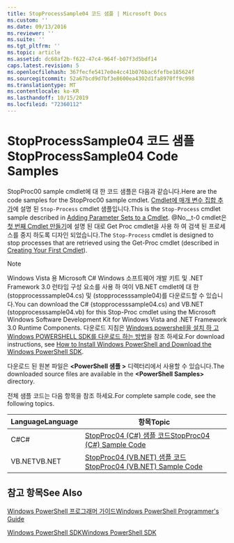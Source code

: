 ```yaml
---
title: StopProcessSample04 코드 샘플 | Microsoft Docs
ms.custom: ''
ms.date: 09/13/2016
ms.reviewer: ''
ms.suite: ''
ms.tgt_pltfrm: ''
ms.topic: article
ms.assetid: dc68af2b-f622-47c4-964f-b07f3d5bdf14
caps.latest.revision: 5
ms.openlocfilehash: 367fecfe5417e0e4cc41b076bac6fefbe185624f
ms.sourcegitcommit: 52a67bcd9d7bf3e8600ea4302d1fa8970ff9c998
ms.translationtype: MT
ms.contentlocale: ko-KR
ms.lasthandoff: 10/15/2019
ms.locfileid: "72360112"
---
```

# <a name="stopprocesssample04-code-samples"></a><span data-ttu-id="ab398-102">StopProcessSample04 코드 샘플</span><span class="sxs-lookup"><span data-stu-id="ab398-102">StopProcessSample04 Code Samples</span></span>

<span data-ttu-id="ab398-103">StopProc00 sample cmdlet에 대 한 코드 샘플은 다음과 같습니다.</span><span class="sxs-lookup"><span data-stu-id="ab398-103">Here are the code samples for the StopProc00 sample cmdlet.</span></span> <span data-ttu-id="ab398-104">[Cmdlet에 매개 변수 집합 추가](../cmdlet/adding-parameter-sets-to-a-cmdlet.md)에 설명 된 `Stop-Process` cmdlet 샘플입니다.</span><span class="sxs-lookup"><span data-stu-id="ab398-104">This is the `Stop-Process` cmdlet sample described in [Adding Parameter Sets to a Cmdlet](../cmdlet/adding-parameter-sets-to-a-cmdlet.md).</span></span> <span data-ttu-id="ab398-105">@No__t-0 cmdlet은 [첫 번째 Cmdlet 만들기](../cmdlet/creating-a-cmdlet-without-parameters.md)에 설명 된 대로 Get Proc cmdlet을 사용 하 여 검색 된 프로세스를 중지 하도록 디자인 되었습니다.</span><span class="sxs-lookup"><span data-stu-id="ab398-105">The `Stop-Process` cmdlet is designed to stop processes that are retrieved using the Get-Proc cmdlet (described in [Creating Your First Cmdlet](../cmdlet/creating-a-cmdlet-without-parameters.md)).</span></span>

> [!NOTE]
> <span data-ttu-id="ab398-106">Windows Vista 용 Microsoft C# Windows 소프트웨어 개발 키트 및 .NET Framework 3.0 런타임 구성 요소를 사용 하 여이 VB.NET cmdlet에 대 한 (stopprocesssample04.cs) 및 (stopprocesssample04)를 다운로드할 수 있습니다.</span><span class="sxs-lookup"><span data-stu-id="ab398-106">You can download the C# (stopprocesssample04.cs) and VB.NET (stopprocesssample04.vb) for this Stop-Proc cmdlet using the Microsoft Windows Software Development Kit for Windows Vista and .NET Framework 3.0 Runtime Components.</span></span> <span data-ttu-id="ab398-107">다운로드 지침은 [Windows powershell을 설치 하 고 Windows POWERSHELL SDK를 다운로드 하는 방법](/powershell/developer/installing-the-windows-powershell-sdk)을 참조 하세요.</span><span class="sxs-lookup"><span data-stu-id="ab398-107">For download instructions, see [How to Install Windows PowerShell and Download the Windows PowerShell SDK](/powershell/developer/installing-the-windows-powershell-sdk).</span></span>
>
> <span data-ttu-id="ab398-108">다운로드 된 원본 파일은 **\<PowerShell 샘플 >** 디렉터리에서 사용할 수 있습니다.</span><span class="sxs-lookup"><span data-stu-id="ab398-108">The downloaded source files are available in the **\<PowerShell Samples>** directory.</span></span>

<span data-ttu-id="ab398-109">전체 샘플 코드는 다음 항목을 참조 하세요.</span><span class="sxs-lookup"><span data-stu-id="ab398-109">For complete sample code, see the following topics.</span></span>

|<span data-ttu-id="ab398-110">Language</span><span class="sxs-lookup"><span data-stu-id="ab398-110">Language</span></span>|<span data-ttu-id="ab398-111">항목</span><span class="sxs-lookup"><span data-stu-id="ab398-111">Topic</span></span>|
|--------------|-----------|
|<span data-ttu-id="ab398-112">C#</span><span class="sxs-lookup"><span data-stu-id="ab398-112">C#</span></span>|[<span data-ttu-id="ab398-113">StopProc04 (C#) 샘플 코드</span><span class="sxs-lookup"><span data-stu-id="ab398-113">StopProc04 (C#) Sample Code</span></span>](./stopprocesssample04-csharp-sample-code.md)|
|<span data-ttu-id="ab398-114">VB.NET</span><span class="sxs-lookup"><span data-stu-id="ab398-114">VB.NET</span></span>|[<span data-ttu-id="ab398-115">StopProc04 (VB.NET) 샘플 코드</span><span class="sxs-lookup"><span data-stu-id="ab398-115">StopProc04 (VB.NET) Sample Code</span></span>](./stopprocesssample04-vb-net-sample-code.md)|

## <a name="see-also"></a><span data-ttu-id="ab398-116">참고 항목</span><span class="sxs-lookup"><span data-stu-id="ab398-116">See Also</span></span>

[<span data-ttu-id="ab398-117">Windows PowerShell 프로그래머 가이드</span><span class="sxs-lookup"><span data-stu-id="ab398-117">Windows PowerShell Programmer's Guide</span></span>](./windows-powershell-programmer-s-guide.md)

[<span data-ttu-id="ab398-118">Windows PowerShell SDK</span><span class="sxs-lookup"><span data-stu-id="ab398-118">Windows PowerShell SDK</span></span>](../windows-powershell-reference.md)